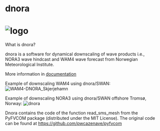 # dnora
# ![logo](https://user-images.githubusercontent.com/67804784/145466261-f50dbc27-f242-4db0-8d99-e23d0bd0dbbc.png)


What is dnora? 

dnora is a software for dynamical downscaling of wave products i.e., NORA3 wave hindcast and WAM4 wave forecast from Norwegian Meteorological Institute.

More information in [documentation](https://dnora.readthedocs.io/en/latest/)

Example of downscaling WAM4 using dnora/SWAN:
![WAM4-DNORA_Skjerjehamn](https://user-images.githubusercontent.com/67804784/145465772-23a3adf9-4daa-4cac-bd02-70ec28dbf519.gif)

Example of downscaling NORA3 using dnora/SWAN offshore Tromsø, Norway:
![dnora](https://user-images.githubusercontent.com/67804784/147151236-b9ef920c-34a2-4da0-9877-6241723eff80.gif)


Dnora contains the code of the function read_sms_mesh from the PyFVCOM package (distributed under the MIT License). The original code can be found at https://github.com/pwcazenave/pyfvcom

